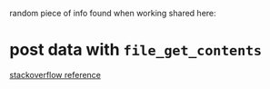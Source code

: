 random piece of info found when working shared here:

# post data with `file_get_contents`

[stackoverflow reference](http://stackoverflow.com/a/2445332/921796)
